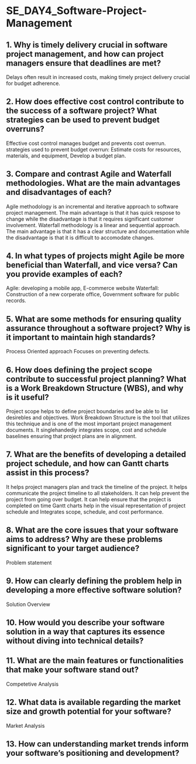 # SE_DAY4_Software-Project-Management
## 1. Why is timely delivery crucial in software project management, and how can project managers ensure that deadlines are met?
Delays often result in increased costs, making timely project delivery crucial for budget adherence.


## 2. How does effective cost control contribute to the success of a software project? What strategies can be used to prevent budget overruns?
Effective cost control manages budget and prevents cost overrun.
strategies used to prevent budget overrun:  Estimate costs for resources, materials, and equipment, Develop a budget plan.

## 3. Compare and contrast Agile and Waterfall methodologies. What are the main advantages and disadvantages of each?
Agile methodology is an incremental and iterative approach to software project management. The main advantage is that it has quick respose to change while the disadvantage is that it requires significant customer involvement.
Waterfall methodology is a linear and sequential approach. The main advantage is that it has a clear structure and documentation while the disadvantage is that it is difficult to accomodate changes.

## 4. In what types of projects might Agile be more beneficial than Waterfall, and vice versa? Can you provide examples of each?
Agile: developing a mobile app, E-commerce website
Waterfall: Construction of a new corperate office, Government software for public records.

## 5. What are some methods for ensuring quality assurance throughout a software project? Why is it important to maintain high standards?
Process Oriented approach
Focuses on preventing defects.

## 6. How does defining the project scope contribute to successful project planning? What is a Work Breakdown Structure (WBS), and why is it useful?
Project scope helps to define project boundaries and be able to list desirebles and objectives.
Work Breakdown Structure is the tool that utilizes this technique and is one of the most important project management documents. It singlehandedly integrates scope, cost and schedule baselines ensuring that project plans are in alignment.

## 7. What are the benefits of developing a detailed project schedule, and how can Gantt charts assist in this process?
It helps project managers plan and track the timeline of the project.
It helps communicate the project timeline to all stakeholders.
It can help prevent the project from going over budget.
It can help ensure that the project is completed on time
Gantt charts help in the visual representation of project schedule and Integrates scope, schedule, and cost performance.

## 8. What are the core issues that your software aims to address? Why are these problems significant to your target audience?
Problem statement
## 9. How can clearly defining the problem help in developing a more effective software solution?
Solution Overview 

## 10. How would you describe your software solution in a way that captures its essence without diving into technical details?

## 11. What are the main features or functionalities that make your software stand out?
Competetive Analysis
## 12. What data is available regarding the market size and growth potential for your software?
Market Analysis
## 13. How can understanding market trends inform your software’s positioning and development?

